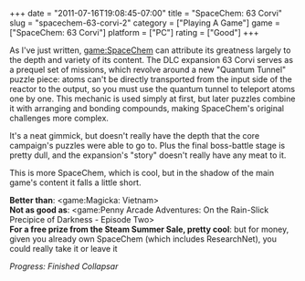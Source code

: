 +++
date = "2011-07-16T19:08:45-07:00"
title = "SpaceChem: 63 Corvi"
slug = "spacechem-63-corvi-2"
category = ["Playing A Game"]
game = ["SpaceChem: 63 Corvi"]
platform = ["PC"]
rating = ["Good"]
+++

As I've just written, <game:SpaceChem> can attribute its greatness largely to the depth and variety of its content.  The DLC expansion 63 Corvi serves as a prequel set of missions, which revolve around a new "Quantum Tunnel" puzzle piece: atoms can't be directly transported from the input side of the reactor to the output, so you must use the quantum tunnel to teleport atoms one by one.  This mechanic is used simply at first, but later puzzles combine it with arranging and bonding compounds, making SpaceChem's original challenges more complex.

It's a neat gimmick, but doesn't really have the depth that the core campaign's puzzles were able to go to.  Plus the final boss-battle stage is pretty dull, and the expansion's "story" doesn't really have any meat to it.

This is more SpaceChem, which is cool, but in the shadow of the main game's content it falls a little short.

<b>Better than</b>: <game:Magicka: Vietnam>  
<b>Not as good as</b>: <game:Penny Arcade Adventures: On the Rain-Slick Precipice of Darkness - Episode Two>  
<b>For a free prize from the Steam Summer Sale, pretty cool</b>: but for money, given you already own SpaceChem (which includes ResearchNet), you could really take it or leave it

<i>Progress: Finished Collapsar</i>